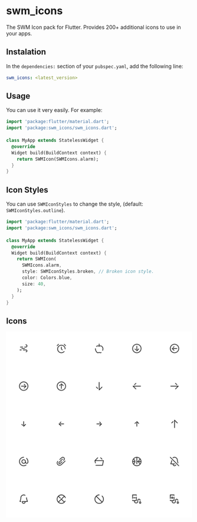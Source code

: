 # swm_icons

The SWM Icon pack for Flutter. Provides 200+ additional icons to use in your apps.

## Instalation

In the `dependencies:` section of your `pubspec.yaml`, add the following line:

```yaml
swm_icons: <latest_version>
```

## Usage

You can use it very easily. For example:

```dart
import 'package:flutter/material.dart';
import 'package:swm_icons/swm_icons.dart';

class MyApp extends StatelessWidget {
  @override
  Widget build(BuildContext context) {
    return SWMIcon(SWMIcons.alarm);
  }
}
```

## Icon Styles

You can use `SWMIconStyles` to change the style, (default: `SWMIconStyles.outline`).

```dart
import 'package:flutter/material.dart';
import 'package:swm_icons/swm_icons.dart';

class MyApp extends StatelessWidget {
  @override
  Widget build(BuildContext context) {
    return SWMIcon(
      SWMIcons.alarm,
      style: SWMIconStyles.broken, // Broken icon style.
      color: Colors.blue,
      size: 40,
    );
  }
}
```

## Icons

![icon gallery preview](screenshot.png)